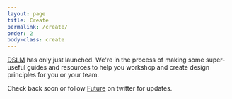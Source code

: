 ```yaml
---
layout: page
title: Create
permalink: /create/
order: 2
body-class: create
---
```

[DSLM](https://khushbu06.github.io/TrialversionDSLM/) has only just launched. We're in the process of making some super-useful guides and resources to help you workshop and create design principles for you or your team.

Check back soon or follow [Future]() on twitter for updates.
